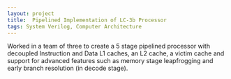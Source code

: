 ```yaml
---
layout: project
title:  Pipelined Implementation of LC-3b Processor
tags: System Verilog, Computer Architecture
---
```

Worked in a team of three to create a 5 stage pipelined processor with
decoupled Instruction and Data L1 caches, an L2 cache, a victim cache and
support for advanced features such as memory stage leapfrogging and early
branch resolution (in decode stage).